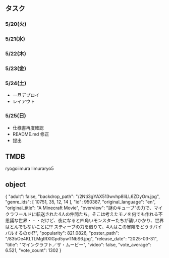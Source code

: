
## タスク
### 5/20(火)
<!-- - VITE でプロジェクト作成、Git管理 -->
<!-- - API 取得、表示(映画タイトル、サムネイル画像、リリース年月日、映画ジャンル（複数表示）) -->
### 5/21(水)
<!-- - 追加読み込みボタン(データを20件ずつ追加で読み込み、表示) -->
<!-- - 検索(キーワード) -->
<!-- - キーワード検索中のもっと見るボタン押下 -->
### 5/22(木)
<!-- - キーワード検索切り分け -->
<!-- - 検索(リリース年,2020年〜2024年のプルダウン) -->
### 5/23(金)
<!-- - キーワードが入力されていない（初期状態）：キーワード入力を促す文言 -->
<!-- - 検索結果0件：該当する映画がなかったことを知らせる文言 -->
### 5/24(土)
- 一旦デプロイ
- レイアウト
### 5/25(日)
- 仕様書再度確認
- README.md 修正
- 提出

## TMDB
ryogoiimura
Iimuraryo5

## object
{
    "adult": false,
    "backdrop_path": "/2Nti3gYAX513wvhp8IiLL6ZDyOm.jpg",
    "genre_ids": [
        10751,
        35,
        12,
        14
    ],
    "id": 950387,
    "original_language": "en",
    "original_title": "A Minecraft Movie",
    "overview": "謎のキューブ”の力で、マイクラワールドに転送された4人の仲間たち。そこは考えたモノを何でも作れる不思議な世界・・・だけど、夜になると四角いモンスターたちが襲いかかり、世界はとんでもないことに!? スティーブの力を借りて、4人はこの冒険をどうサバイバルするのか!?",
    "popularity": 821.0826,
    "poster_path": "/83bOe4KLTLMgtRXIGpd5ywTNbS6.jpg",
    "release_date": "2025-03-31",
    "title": "マインクラフト／ザ・ムービー",
    "video": false,
    "vote_average": 6.521,
    "vote_count": 1302
}

